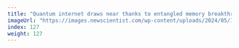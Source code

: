 ```yaml
---
title: "Quantum internet draws near thanks to entangled memory breakthroughs"
imageUrl: "https://images.newscientist.com/wp-content/uploads/2024/05/15153313/SEI_204219476.jpg?width=788"
index: 127
weight: 127
---
```


